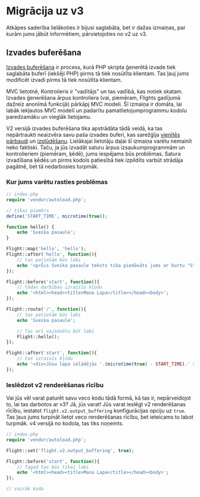 # Migrācija uz v3

Atkāpes saderība lielākoties ir bijusi saglabāta, bet ir dažas izmaiņas, par kurām jums jābūt informētiem, pārvietojoties no v2 uz v3.

## Izvades buferēšana

[Izvades buferēšana](https://stackoverflow.com/questions/2832010/what-is-output-buffering-in-php) ir process, kurā PHP skripta ģenerētā izvade tiek saglabāta buferī (iekšēji PHP) pirms tā tiek nosūtīta klientam. Tas ļauj jums modificēt izvadi pirms tā tiek nosūtīta klientam.

MVC lietotnē, Kontrolieris ir "vadītājs" un tas vadībā, kas notiek skatam. Izvades ģenerēšana ārpus kontroliera (vai, piemēram, Flights gadījumā dažreiz anonīmā funkcijā) pārkāpj MVC modeli. Šī izmaiņa ir domāta, lai labāk iekļautos MVC modelī un padarītu pamatlietojumprogrammu kodolu paredzamāku un vieglāk lietojamu.

V2 versijā izvades buferēšana tika apstrādāta tādā veidā, ka tas nepārtraukti neaizvēra savu paša izvades buferi, kas sarežģīja [vienītēs pārbaudi](https://github.com/flightphp/core/pull/545/files#diff-eb93da0a3473574fba94c3c4160ce68e20028e30b267875ab0792ade0b0539a0R42) un [izplūdēšanu](https://github.com/flightphp/core/issues/413). Lielākajai lietotāju daļai šī izmaiņa varētu nemainīt neko faktiski. Taču, ja jūs izvadāt saturu ārpus izsaukumprogrammām un kontrolieriem (piemēram, ķēdē), jums iespējams būs problēmas. Satura izvadīšana ķēdēs un pirms kodols patiesībā tiek izpildīts varbūt strādāja pagātnē, bet tā nedarbosies turpmāk.

### Kur jums varētu rasties problēmas
```php
// index.php
require 'vendor/autoload.php';

// tikai piemērs
define('START_TIME', microtime(true));

function hello() {
	echo 'Sveika pasaule';
}

Flight::map('hello', 'hello');
Flight::after('hello', function(){
	// tas patiešām būs labi
	echo '<p>Šis Sveika pasaule teksts tika piedāvāts jums ar burtu "S"</p>';
});

Flight::before('start', function(){
	// tādas darbības izraisīs kļūdu
	echo '<html><head><title>Mana Lapa</title></head><body>';
});

Flight::route('/', function(){
	// tas patiešām būs labi
	echo 'Sveika pasaule';

	// Tas arī vajadzētu būt labi
	Flight::hello();
});

Flight::after('start', function(){
	// tas izraisīs kļūdu
	echo '<div>Jūsu lapa ielādējās '.(microtime(true) - START_TIME).' sekundēs</div></body></html>';
});
```

### Ieslēdzot v2 renderēšanas rīcību

Vai jūs vēl varat paturēt savu veco kodu tādā formā, kā tas ir, nepārveidojot to, lai tas darbotos ar v3? Jā, jūs varat! Jūs varat ieslēgt v2 renderēšanas rīcību, iestatot `flight.v2.output_buffering` konfigurācijas opciju uz `true`. Tas ļaus jums turpināt lietot veco renderēšanas rīcību, bet ieteicams to labot turpmāk. v4 versijā no kodola, tas tiks noņemts.

```php
// index.php
require 'vendor/autoload.php';

Flight::set('flight.v2.output_buffering', true);

Flight::before('start', function(){
	// Tagad tas būs tikai labi
	echo '<html><head><title>Mana Lapa</title></head><body>';
});

// vairāk koda 
```